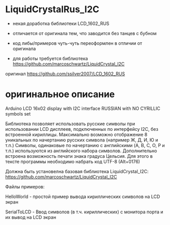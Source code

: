 # LiquidCrystalRus_I2C

- некая доработка библиотеки LCD_1602_RUS
- отличается от оригинала тем, что заводится без танцев с бубном
- код либы/примеров чуть-чуть переоформлен в отличии от оригинала

- для работы требуется библиотека https://github.com/marcoschwartz/LiquidCrystal_I2C

оригинал https://github.com/ssilver2007/LCD_1602_RUS

# оригинальное описание
Arduino LCD 16x02 display with I2C interface RUSSIAN with NO CYRILLIC symbols set

Библиотека позволяет использовать русские символы при использовании LCD дисплеев, подключенных по интерфейсу I2C, без встроенной кириллицы. Максимально возможно отображение 8 уникальных по начертанию русских символа (например Ж, Д, И, Ю и т.п.) Символы, одинаковые по начертанию с английскими (A, B, C, O, P и т.п.) используются из английского набора символов. Дополнительно встроена возможность печати знака градуса Цельсия. Для этого в тексте программы необходимо набрать код UTF-8 (Alt+0176)

Должна быть установелна базовая библиотека LiquidCrystal_I2C: https://github.com/marcoschwartz/LiquidCrystal_I2C

Файлы примеров:

HelloWorld - простой пример вывода кириллических символов на LCD экран

SerialToLCD - Ввод символов (в т.ч. кириллических) с монитора порта и их вывод на LCD экран

